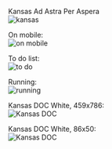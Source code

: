 Kansas Ad Astra Per Aspera  
![kansas](https://i.imgur.com/nlo1aSS.png)

On mobile:  
![on mobile](https://i.imgur.com/8nsUXPl.png)

To do list:  
![to do](https://i.imgur.com/x2P3juz.jpg)

Running:  
![running](https://i.imgur.com/YMHhAgy.png)

Kansas DOC White, 459x786:  
![Kansas DOC](https://i.imgur.com/ZHPMhWy.png)

Kansas DOC White, 86x50:  
![Kansas DOC](https://i.imgur.com/xuu4fxz.png)
